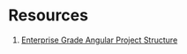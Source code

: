 # Resources

1. [Enterprise Grade Angular Project Structure](https://itnext.io/building-an-enterprise-grade-angular-project-structure-f5be32533ba3)